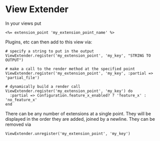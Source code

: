 View Extender
=============

In your views put

    <%= extension_point 'my_extension_point_name' %>

Plugins, etc can then add to this view via:

    # specify a string to put in the output
    ViewExtender.register('my_extension_point', 'my_key', "STRING TO OUTPUT")

    # make a call to the render method at the specified point
    ViewExtender.register('my_extension_point', 'my_key', :partial => 'partial_file')

    # dynamically build a render call
    ViewExtender.register('my_extension_point', 'my_key') do
      :partial => Configuration.feature_x_enabled? ? 'feature_x' : 'no_feature_x'
    end

There can be any number of extensions at a single point.  They will be
displayed in the order they are added, joined by a newline. They can be removed
via

    ViewExtender.unregister('my_extension_point', 'my_key')
